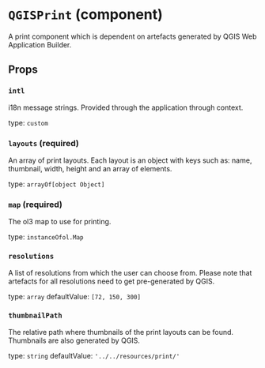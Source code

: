 `QGISPrint` (component)
=======================

A print component which is dependent on artefacts generated by QGIS Web Application Builder.

Props
-----

### `intl`

i18n message strings. Provided through the application through context.

type: `custom`


### `layouts` (required)

An array of print layouts. Each layout is an object with keys such as: name, thumbnail, width, height and an array of elements.

type: `arrayOf[object Object]`


### `map` (required)

The ol3 map to use for printing.

type: `instanceOfol.Map`


### `resolutions`

A list of resolutions from which the user can choose from. Please note that artefacts for all resolutions need to get pre-generated by QGIS.

type: `array`
defaultValue: `[72, 150, 300]`


### `thumbnailPath`

The relative path where thumbnails of the print layouts can be found. Thumbnails are also generated by QGIS.

type: `string`
defaultValue: `'../../resources/print/'`

